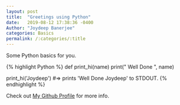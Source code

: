 ```yaml
---
layout: post
title:  "Greetings using Python"
date:   2019-08-12 17:38:36 -0400
Author: "Joydeep Banerjee"
categories: Basics
permalink: /:categories/:title
---
```

Some Python basics for you.

{% highlight Python %}
def print_hi(name)
  print(" Well Done ", name)

print_hi('Joydeep')
#=> prints 'Well Done Joydeep' to STDOUT.
{% endhighlight %}

Check out [My Github Profile](https://github.com/penningjoy) for more info.


